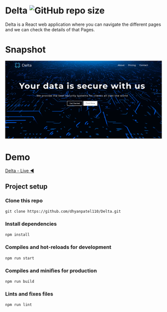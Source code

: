 # Delta ![GitHub repo size](https://img.shields.io/github/repo-size/dhyanpatel110/Delta)
Delta is a React web application where you can navigate the different pages and we can check the details of that Pages.

# Snapshot

![Interface of Delta](Delta.png)

# Demo

[Delta - Live ◀️](https://delta-dhyanpatel110.vercel.app)

## Project setup

### Clone this repo

```
git clone https://github.com/dhyanpatel110/Delta.git
```

### Install dependencies

```
npm install
```

### Compiles and hot-reloads for development

```
npm run start
```

### Compiles and minifies for production

```
npm run build
```

### Lints and fixes files

```
npm run lint
```
